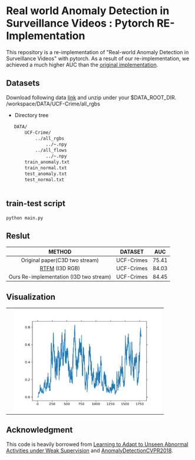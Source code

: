 # Real world Anomaly Detection in Surveillance Videos : Pytorch RE-Implementation 

This repository is a re-implementation of "Real-world Anomaly Detection in Surveillance Videos" with pytorch. As a result of our re-implementation, we achieved a much higher AUC than the [original implementation](https://github.com/WaqasSultani/AnomalyDetectionCVPR2018).

## Datasets

Download following data [link](https://drive.google.com/file/d/18nlV4YjPM93o-SdnPQrvauMN_v-oizmZ/view?usp=sharing) and unzip under your $DATA_ROOT_DIR.
/workspace/DATA/UCF-Crime/all_rgbs
* Directory tree
 ```
    DATA/
        UCF-Crime/ 
            ../all_rgbs
                ../~.npy
            ../all_flows
                ../~.npy
        train_anomaly.txt
        train_normal.txt
        test_anomaly.txt
        test_normal.txt
        
```

## train-test script
```
python main.py
```

## Reslut

| METHOD | DATASET | AUC | 
|:--------:|:--------:|:--------:|
| Original paper(C3D two stream) | UCF-Crimes | 75.41 |
| [RTFM](https://arxiv.org/pdf/2101.10030.pdf) (I3D RGB) | UCF-Crimes | 84.03 |
| Ours Re-implementation (I3D two stream) | UCF-Crimes | 84.45 |

## Visualization

<table>
  <tr>
    <td><img alt="" src="./sam.gif" /></td> <td><img alt="" src="./result.png" height="280" width="400" />
  <tr>
</table>

## Acknowledgment

This code is heavily borrowed from [Learning to Adapt to Unseen Abnormal Activities under Weak Supervision](https://github.com/junha-kim/Learning-to-Adapt-to-Unseen-Abnormal-Activities) and [AnomalyDetectionCVPR2018](https://github.com/WaqasSultani/AnomalyDetectionCVPR2018).

